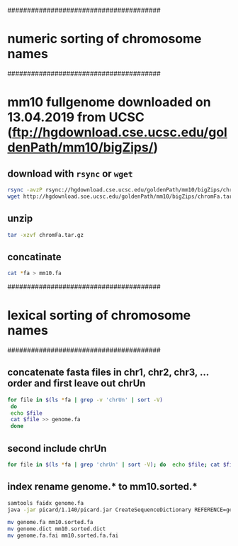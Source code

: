 #######################################
# numeric sorting of chromosome names #
#######################################

# mm10 fullgenome downloaded on 13.04.2019 from UCSC (ftp://hgdownload.cse.ucsc.edu/goldenPath/mm10/bigZips/)
## download with `rsync` or `wget`

```bash
rsync -avzP rsync://hgdownload.cse.ucsc.edu/goldenPath/mm10/bigZips/chromFa.tar.gz .
wget http://hgdownload.soe.ucsc.edu/goldenPath/mm10/bigZips/chromFa.tar.gz
```
## unzip
```bash
tar -xzvf chromFa.tar.gz
```
## concatinate
```bash
cat *fa > mm10.fa
```


#######################################
# lexical sorting of chromosome names #
#######################################

## concatenate fasta files in chr1, chr2, chr3, ... order and first leave out chrUn
```bash
for file in $(ls *fa | grep -v 'chrUn' | sort -V)
 do
 echo $file
 cat $file >> genome.fa
 done
 ```
## second include chrUn
```bash
for file in $(ls *fa | grep 'chrUn' | sort -V); do  echo $file; cat $file >> genome.fa; done
```
## index rename genome.* to mm10.sorted.*
```bash
samtools faidx genome.fa
java -jar picard/1.140/picard.jar CreateSequenceDictionary REFERENCE=genome.fa OUTPUT=genome.dict

mv genome.fa mm10.sorted.fa
mv genome.dict mm10.sorted.dict
mv genome.fa.fai mm10.sorted.fa.fai
```
